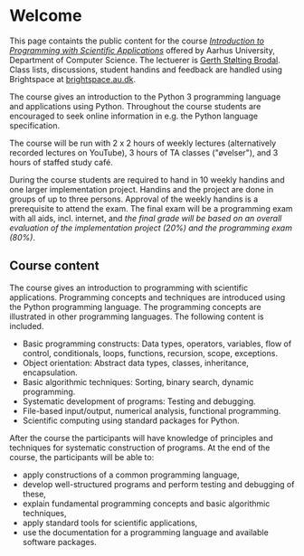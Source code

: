 # Welcome

This page containts the public content for the course [_Introduction to Programming with Scientific Applications_](https://kursuskatalog.au.dk/en/course/117934/Introduction-to-Programming-with-Scientific-Applications) offered by Aarhus University, Department of Computer Science. The lectuerer is [Gerth Stølting Brodal](https://cs.au.dk/~gerth/index.html).  Class lists, discussions, student handins and feedback are handled using Brightspace at [brightspace.au.dk](https://brightspace.au.dk/).

The course gives an introduction to the Python 3 programming language and applications using Python.  Throughout the course students are encouraged to seek online information in e.g. the Python language specification.

The course will be run with 2 x 2 hours of weekly lectures (alternatively recorded lectures on YouTube), 3 hours of TA classes ("øvelser"), and 3 hours of staffed study café.

During the course students are required to hand in 10 weekly handins and one larger implementation project. Handins and the project are done in groups of up to three persons. Approval of the weekly handins is a prerequisite to attend the exam. The final exam will be a programming exam with all aids, incl. internet, and _the final grade will be based on an overall evaluation of the implementation project (20%) and the programming exam (80%)_.

## Course content

The course gives an introduction to programming with scientific applications. Programming concepts and techniques are introduced using the Python programming language. The programming concepts are illustrated in other programming languages. The following content is included.

* Basic programming constructs: Data types, operators, variables, flow of control, conditionals, loops, functions, recursion, scope, exceptions.
* Object orientation: Abstract data types, classes, inheritance, encapsulation.
* Basic algorithmic techniques: Sorting, binary search, dynamic programming.
* Systematic development of programs: Testing and debugging.
* File-based input/output, numerical analysis, functional programming.
* Scientific computing using standard packages for Python.

After the course the participants will have knowledge of principles and techniques for systematic construction of programs. At the end of the course, the participants will be able to:

* apply constructions of a common programming language,
* develop well-structured programs and perform testing and debugging of these,
* explain fundamental programming concepts and basic algorithmic techniques,
* apply standard tools for scientific applications,
* use the documentation for a programming language and available software packages.

